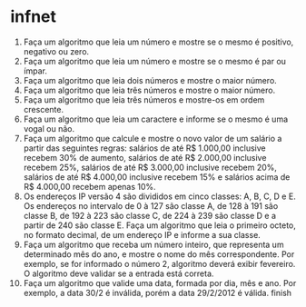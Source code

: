 infnet
======
1. Faça um algoritmo que leia um número e mostre se o mesmo é positivo, negativo ou zero.
2. Faça um algoritmo que leia um número e mostre se o mesmo é par ou ímpar.
3. Faça um algoritmo que leia dois números e mostre o maior número.
4. Faça um algoritmo que leia três números e mostre o maior número.
5. Faça um algoritmo que leia três números e mostre-os em ordem crescente.
6. Faça um algoritmo que leia um caractere e informe se o mesmo é uma vogal ou não.
7. Faça um algoritmo que calcule e mostre o novo valor de um salário a partir das seguintes regras: salários de até R$ 1.000,00 inclusive recebem 30% de aumento, salários de até R$ 2.000,00 inclusive recebem 25%, salários de até R$ 3.000,00 inclusive recebem 20%, salários de até R$ 4.000,00 inclusive recebem 15% e salários acima de R$ 4.000,00 recebem apenas 10%.
8. Os endereços IP versão 4 são divididos em cinco classes: A, B, C, D e E. Os endereços no intervalo de 0 à 127 são classe A, de 128 à 191 são classe B, de 192 à 223 são classe C, de 224 à 239 são classe D e a partir de 240 são classe E. Faça um algoritmo que leia o primeiro octeto, no formato decimal, de um endereço IP e informe a sua classe.
9. Faça um algoritmo que receba um número inteiro, que representa um determinado mês do ano, e mostre o nome do mês correspondente. Por exemplo, se for informado o número 2, algoritmo deverá exibir fevereiro. O algoritmo deve validar se a entrada está correta.
10. Faça um algoritmo que valide uma data, formada por dia, mês e ano. Por exemplo, a data 30/2 é inválida, porém a data 29/2/2012 é válida.
finish

